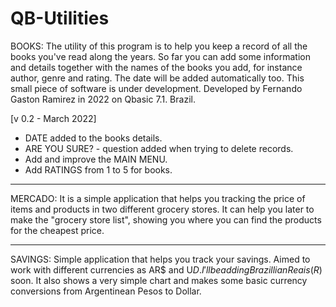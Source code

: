 # QB-Utilities
BOOKS: The utility of this program is to help you keep a record of all the books you've read along the years. So far you can add some information and details together with the names of the books you add, for instance author, genre and rating. The date will be added automatically too. This small piece of software is under development. Developed by Fernando Gaston Ramirez in 2022 on Qbasic 7.1. Brazil.


[v 0.2 - March 2022]

- DATE added to the books details.
- ARE YOU SURE? - question added when trying to delete records.
- Add and improve the MAIN MENU.
- Add RATINGS from 1 to 5 for books.

--------------------

MERCADO: It is a simple application that helps you tracking the price of items and products in two different grocery stores. It can help you later to make the "grocery store list", showing you where you can find the products for the cheapest price.

--------------------

SAVINGS: Simple application that helps you track your savings. Aimed to work with different currencies as AR$ and U$D. I'll be adding Brazillian Reais (R$) soon. It also shows a very simple chart and makes some basic currency conversions from Argentinean Pesos to Dollar.
